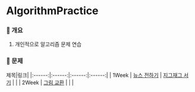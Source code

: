 # AlgorithmPractice

### 💎 개요
1) 개인적으로 알고리즘 문제 연습

### 🏅 문제

제목|링크|
|:------:|:------:|:------:|:------:|
| 1Week | [뉴스 전하기](https://www.acmicpc.net/problem/1135) | [지그재그 서기](https://www.acmicpc.net/problem/1146) | |
| 2Week | [그림 교환](https://www.acmicpc.net/problem/1029) | | | 
